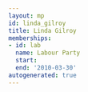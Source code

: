 ```yaml
---
layout: mp
id: linda_gilroy
title: Linda Gilroy
memberships:
- id: lab
  name: Labour Party
  start: 
  end: '2010-03-30'
autogenerated: true
---
```

